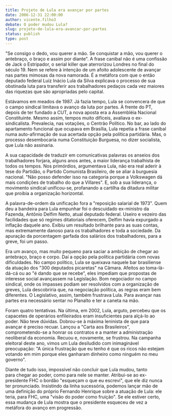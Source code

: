 ```yaml
---
title: Projeto de Lula era avançar por partes
date: 2006-12-31 22:00:00
author: vicente.filho3
debate: O poder mudou Lula?
slug: projeto-de-lula-era-avancar-por-partes
status: publish 
type: post
---
```


"Se consigo o dedo, vou querer a mão. Se conquistar a mão, vou querer o antebraço, o braço e assim por diante". A frase canibal não é uma confissão de Jack o Estripador, o serial killer que aterrorizou Londres no final do século 19. Nem se refere à intenção de um afoito adolescente de avançar nas partes mimosas da nova namorada. É a metáfora com que o então deputado federal Luiz Inácio Lula da Silva explicava o processo de sua obstinada luta para transferir aos trabalhadores pedaços cada vez maiores das riquezas que são apropriadas pelo capital.  
  
Estávamos em meados de 1987. Já fazia tempo, Lula se convencera de que o campo sindical limitava o avanço da luta por partes. À frente do PT, depois de ter fundado a CUT, a nova aposta era a Assembléia Nacional Constituinte. Mesmo assim, tempos muito difíceis, avaliava o ex-sindicalista. Prevalecia, nas votações, o Centrão Político. No bar, ao lado do apartamento funcional que ocupava em Brasília, Lula repetia a frase canibal numa auto-afirmação de sua acertada opção pela política partidária. Mas, o processo desembocaria numa Constituição Burguesa, no dizer socialista, que Lula não assinaria.  
  
A sua capacidade de traduzir em comunicativas palavras os anseios dos trabalhadores forjara, alguns anos antes, a maior liderança trabalhista de todos os tempos. Nos primórdios, argumentava Lula, não era real aderir à tese do Partidão, o Partido Comunista Brasileiro, de se aliar à burguesia nacional. "Não posso defender isso na categoria porque a Volkswagen dá mais condições de trabalho do que a Villares". E, sob a sua liderança, o movimento sindical unificou-se, profanando a cartilha da ditadura militar que proibia a organização horizontal.  
  
A palavra-de-ordem da unificação fora a "reposição salarial de 1973". Quem deu a bandeira para Lula empunhar foi o descuidado ex-ministro da Fazenda, Antônio Delfim Netto, atual deputado federal. Useiro e vezeiro das facilidades que só regimes ditatoriais oferecem, Delfim havia expurgado a inflação daquele ano. Exibiu um resultado brilhante para as suas contas, mas extremamente danoso para os trabalhadores e toda a sociedade. Da apuração da porcentagem garfada dos salários dos trabalhadores, para a greve, foi um passo.  
  
Era um avanço, mas muito pequeno para saciar a ambição de chegar ao antebraço, braço e corpo. Daí a opção pela política partidária com novas dificuldades. No campo político, Lula se queixava naquele bar brasiliense da atuação dos "300 deputados picaretas" na Câmara. Afeitos ao toma-lá-dá-cá ou ao "é dando que se recebe", eles impediam que propostas de interesse social avançassem na Legislação. Bom negociador no campo sindical, onde os impasses podiam ser resolvidos com a organização de greves, Lula descobriria que, na negociação política, as regras eram bem diferentes. O Legislativo, assim, também frustrava Lula. Para avançar nas partes era necessário sentar no Planalto e ter a caneta na mão.  
  
Foram quatro tentativas. Na última, em 2002, Lula, arguto, percebeu que os capacetes de operários enfileirados eram insuficientes para alçá-lo ao poder. Não teve dúvidas. Dobrou-se à máxima leninista de que para avançar é preciso recuar. Lançou a "Carta aos Brasileiros", comprometendo-se a honrar os contratos e a manter a administração neoliberal da economia. Recuou e, novamente, se frustrou. Na campanha eleitoral deste ano, vimos um Lula desiludido com inimaginável preocupação: "A única frustração que eu tenho é que os ricos não estejam votando em mim porque eles ganharam dinheiro como ninguém no meu governo".  
  
Diante de tudo isso, impossível não concluir que Lula mudou, tanto para chegar ao poder, como para nele se manter. Atribui-se ao ex-presidente FHC o bordão "esqueçam o que eu escrevi", que ele diz nunca ter pronunciado. Insistindo da linha sucessória, podemos lançar mão de uma definição do próprio Fernando Henrique sobre a atuação de Lula: ele teria, para FHC, uma "visão do poder como fruição". Se ele estiver certo, essa mudança de Lula mostra que o presidente esqueceu de vez a metáfora do avanço em progressão.
